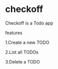# checkoff 

Checkoff is a Todo app

features

1.Create a new TODO

2.List all TODOs

3.Delete a TODO
